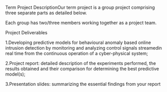 Term Project DescriptionOur term project is a group project comprising three separate parts as detailed below. 

Each group has two/three members working together as a project team.

Project Deliverables

1.Developing predictive models for behavioural anomaly based online intrusion detection by monitoring and analyzing control signals streamedin real time from the continuous operation of a cyber-physical system;

2.Project report: detailed description of the experiments performed, the results obtained and their comparison for determining the best predictive model(s);

3.Presentation slides: summarizing the essential findings from your report

